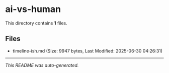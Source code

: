 # ai-vs-human

This directory contains **1** files.

## Files

- timeline-ish.md (Size: 9947 bytes, Last Modified: 2025-06-30 04:26:31)

---
*This README was auto-generated.*
